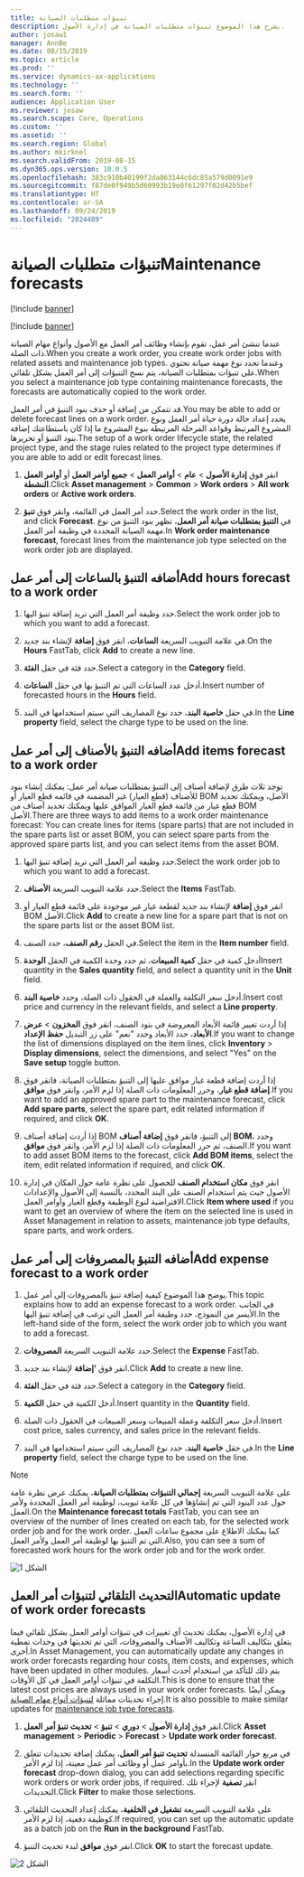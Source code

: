```yaml
---
title: تنبؤات متطلبات الصيانة
description: يشرح هذا الموضوع تنبؤات متطلبات الصيانة في إدارة الأصول.
author: josaw1
manager: AnnBe
ms.date: 08/15/2019
ms.topic: article
ms.prod: ''
ms.service: dynamics-ax-applications
ms.technology: ''
ms.search.form: ''
audience: Application User
ms.reviewer: josaw
ms.search.scope: Core, Operations
ms.custom: ''
ms.assetid: ''
ms.search.region: Global
ms.author: mkirknel
ms.search.validFrom: 2019-08-15
ms.dyn365.ops.version: 10.0.5
ms.openlocfilehash: 383c910b40199f2da863144c6dc85a579d0091e9
ms.sourcegitcommit: f87de0f949b5d60993b19e0f61297f02d42b5bef
ms.translationtype: HT
ms.contentlocale: ar-SA
ms.lasthandoff: 09/24/2019
ms.locfileid: "2024489"
---
```

# <a name="maintenance-forecasts"></a><span data-ttu-id="6d200-103">تنبؤات متطلبات الصيانة</span><span class="sxs-lookup"><span data-stu-id="6d200-103">Maintenance forecasts</span></span>

[!include [banner](../../includes/banner.md)]

[!include [banner](../../includes/preview-banner.md)]


<span data-ttu-id="6d200-104">عندما تنشئ أمر عمل، تقوم بإنشاء وظائف أمر العمل مع الأصول وأنواع مهام الصيانة ذات الصلة.</span><span class="sxs-lookup"><span data-stu-id="6d200-104">When you create a work order, you create work order jobs with related assets and maintenance job types.</span></span> <span data-ttu-id="6d200-105">وعندما تحدد نوع مهمة صيانة تحتوي على تنبؤات بمتطلبات الصيانة، يتم نسخ التنبؤات إلى أمر العمل بشكل تلقائي.</span><span class="sxs-lookup"><span data-stu-id="6d200-105">When you select a maintenance job type containing maintenance forecasts, the forecasts are automatically copied to the work order.</span></span>

<span data-ttu-id="6d200-106">قد تتمكن من إضافة أو حذف بنود التنبؤ في أمر العمل.</span><span class="sxs-lookup"><span data-stu-id="6d200-106">You may be able to add or delete forecast lines on a work order.</span></span> <span data-ttu-id="6d200-107">يحدد إعداد حالة دورة حياة أمر العمل ونوع المشروع المرتبط وقواعد المرحلة المرتبطة بنوع المشروع ما إذا كان باستطاعتك إضافة بنود التنبؤ أو تحريرها.</span><span class="sxs-lookup"><span data-stu-id="6d200-107">The setup of a work order lifecycle state, the related project type, and the stage rules related to the project type determines if you are able to add or edit forecast lines.</span></span> 

1. <span data-ttu-id="6d200-108">انقر فوق **إدارة الأصول** > **عام** > **أوامر العمل** > **جميع أوامر العمل** أو **أوامر العمل النشطة**.</span><span class="sxs-lookup"><span data-stu-id="6d200-108">Click **Asset management** > **Common** > **Work orders** > **All work orders** or **Active work orders**.</span></span>

2. <span data-ttu-id="6d200-109">حدد أمر العمل في القائمة، وانقر فوق **تنبؤ**.</span><span class="sxs-lookup"><span data-stu-id="6d200-109">Select the work order in the list, and click **Forecast**.</span></span> <span data-ttu-id="6d200-110">في **التنبؤ بمتطلبات صيانة أمر العمل**، تظهر بنود التنبؤ من نوع مهمة الصيانة المحددة في وظيفة أمر العمل.</span><span class="sxs-lookup"><span data-stu-id="6d200-110">In **Work order maintenance forecast**, forecast lines from the maintenance job type selected on the work order job are displayed.</span></span>


## <a name="add-hours-forecast-to-a-work-order"></a><span data-ttu-id="6d200-111">أضافه التنبؤ بالساعات إلى أمر عمل</span><span class="sxs-lookup"><span data-stu-id="6d200-111">Add hours forecast to a work order</span></span>

1. <span data-ttu-id="6d200-112">حدد وظيفة أمر العمل التي تريد إضافة تنبؤ اليها.</span><span class="sxs-lookup"><span data-stu-id="6d200-112">Select the work order job to which you want to add a forecast.</span></span>

2. <span data-ttu-id="6d200-113">في علامة التبويب السريعة **الساعات**، انقر فوق **إضافة** لإنشاء بند جديد.</span><span class="sxs-lookup"><span data-stu-id="6d200-113">On the **Hours** FastTab, click **Add** to create a new line.</span></span>

3. <span data-ttu-id="6d200-114">حدد فئة في حقل **الفئة**.</span><span class="sxs-lookup"><span data-stu-id="6d200-114">Select a category in the **Category** field.</span></span>

4. <span data-ttu-id="6d200-115">أدخل عدد الساعات التي تم التنبؤ بها في حقل **الساعات**.</span><span class="sxs-lookup"><span data-stu-id="6d200-115">Insert number of forecasted hours in the **Hours** field.</span></span>

5. <span data-ttu-id="6d200-116">في حقل **خاصية البند**، حدد نوع المصاريف التي سيتم استخدامها في البند.</span><span class="sxs-lookup"><span data-stu-id="6d200-116">In the **Line property** field, select the charge type to be used on the line.</span></span>


## <a name="add-items-forecast-to-a-work-order"></a><span data-ttu-id="6d200-117">أضافه التنبؤ بالأصناف إلى أمر عمل</span><span class="sxs-lookup"><span data-stu-id="6d200-117">Add items forecast to a work order</span></span>

<span data-ttu-id="6d200-118">توجد ثلاث طرق لإضافة أصناف إلى التنبؤ بمتطلبات صيانة أمر عمل: يمكنك إنشاء بنود للأصناف (قطع الغيار) غير المضمنة في قائمه قطع الغيار أو BOM الأصل، ويمكنك تحديد قطع غيار من قائمة قطع الغيار الموافق عليها ويمكنك تحديد أصناف من BOM الأصل.</span><span class="sxs-lookup"><span data-stu-id="6d200-118">There are three ways to add items to a work order maintenance forecast: You can create lines for items (spare parts) that are not included in the spare parts list or asset BOM, you can select spare parts from the approved spare parts list, and you can select items from the asset BOM.</span></span>

1. <span data-ttu-id="6d200-119">حدد وظيفة أمر العمل التي تريد إضافة تنبؤ اليها.</span><span class="sxs-lookup"><span data-stu-id="6d200-119">Select the work order job to which you want to add a forecast.</span></span>

2. <span data-ttu-id="6d200-120">حدد علامة التبويب السريعة **الأصناف‬**.</span><span class="sxs-lookup"><span data-stu-id="6d200-120">Select the **Items** FastTab.</span></span>

3. <span data-ttu-id="6d200-121">انقر فوق **إضافة** لإنشاء بند جديد لقطعة غيار غير موجودة على قائمة قطع الغيار أو BOM الأصل.</span><span class="sxs-lookup"><span data-stu-id="6d200-121">Click **Add** to create a new line for a spare part that is not on the spare parts list or the asset BOM list.</span></span>

4. <span data-ttu-id="6d200-122">في الحقل **رقم الصنف**، حدد الصنف.</span><span class="sxs-lookup"><span data-stu-id="6d200-122">Select the item in the **Item number** field.</span></span>

5. <span data-ttu-id="6d200-123">أدخل كمية في حقل **كمية المبيعات**، ثم حدد وحدة الكمية في الحقل **الوحدة**</span><span class="sxs-lookup"><span data-stu-id="6d200-123">Insert quantity in the **Sales quantity** field, and select a quantity unit in the **Unit** field.</span></span>

6. <span data-ttu-id="6d200-124">أدخل سعر التكلفة والعملة في الحقول ذات الصلة، وحدد **خاصية البند**.</span><span class="sxs-lookup"><span data-stu-id="6d200-124">Insert cost price and currency in the relevant fields, and select a **Line property**.</span></span>

7. <span data-ttu-id="6d200-125">إذا أردت تغيير قائمة الأبعاد المعروضة في بنود الصنف، انقر فوق **المخزون** > **عرض الأبعاد‬**، حدد الأبعاد وحدد "نعم" على زر التبديل **حفظ الإعداد**.</span><span class="sxs-lookup"><span data-stu-id="6d200-125">If you want to change the list of dimensions displayed on the item lines, click **Inventory** > **Display dimensions**, select the dimensions, and select "Yes" on the **Save setup** toggle button.</span></span>

8. <span data-ttu-id="6d200-126">إذا أردت إضافة قطعة غيار موافق عليها إلى التنبؤ بمتطلبات الصيانة، فانقر فوق **إضافة قطع غيار**، وحرر المعلومات ذات الصلة إذا لزم الأمر، وانقر فوق **موافق**.</span><span class="sxs-lookup"><span data-stu-id="6d200-126">If you want to add an approved spare part to the maintenance forecast, click **Add spare parts**, select the spare part, edit related information if required, and click **OK**.</span></span>

9. <span data-ttu-id="6d200-127">إذا أردت إضافة أصناف BOM إلى التنبؤ، فانقر فوق **إضافة أصناف BOM**، وحدد الصنف، ثم حرر المعلومات ذات الصلة إذا لزم الأمر، وانقر فوق **موافق**.</span><span class="sxs-lookup"><span data-stu-id="6d200-127">If you want to add asset BOM items to the forecast, click **Add BOM items**, select the item, edit related information if required, and click **OK**.</span></span>

10. <span data-ttu-id="6d200-128">انقر فوق **مكان استخدام الصنف** للحصول على نظرة عامة حول المكان في إدارة الأصول حيث يتم استخدام الصنف على البند المحدد، بالنسبة إلى الأصول والإعدادات الافتراضية لنوع الوظيفة وقطع الغيار وأوامر العمل.</span><span class="sxs-lookup"><span data-stu-id="6d200-128">Click **Item where used** if you want to get an overview of where the item on the selected line is used in Asset Management in relation to assets, maintenance job type defaults, spare parts, and work orders.</span></span> 



## <a name="add-expense-forecast-to-a-work-order"></a><span data-ttu-id="6d200-129">أضافه التنبؤ بالمصروفات إلى أمر عمل</span><span class="sxs-lookup"><span data-stu-id="6d200-129">Add expense forecast to a work order</span></span>

1. <span data-ttu-id="6d200-130">يوضح هذا الموضوع كيفية إضافة تنبؤ بالمصروفات إلى أمر عمل.</span><span class="sxs-lookup"><span data-stu-id="6d200-130">This topic explains how to add an expense forecast to a work order.</span></span> <span data-ttu-id="6d200-131">في الجانب الأيسر من النموذج، حدد وظيفة أمر العمل التي ترغب في إضافة تنبؤ اليها.</span><span class="sxs-lookup"><span data-stu-id="6d200-131">In the left-hand side of the form, select the work order job to which you want to add a forecast.</span></span>

2. <span data-ttu-id="6d200-132">حدد علامة التبويب السريعة **المصروفات‬**.</span><span class="sxs-lookup"><span data-stu-id="6d200-132">Select the **Expense** FastTab.</span></span>

3. <span data-ttu-id="6d200-133">انقر فوق **‘إضافة** لإنشاء بند جديد.</span><span class="sxs-lookup"><span data-stu-id="6d200-133">Click **Add** to create a new line.</span></span>

4. <span data-ttu-id="6d200-134">حدد فئة في حقل **الفئة**.</span><span class="sxs-lookup"><span data-stu-id="6d200-134">Select a category in the **Category** field.</span></span>

5. <span data-ttu-id="6d200-135">أدخل الكمية في حقل **الكمية**.</span><span class="sxs-lookup"><span data-stu-id="6d200-135">Insert quantity in the **Quantity** field.</span></span>

6. <span data-ttu-id="6d200-136">أدخل سعر التكلفة وعملة المبيعات وسعر المبيعات في الحقول ذات الصلة.</span><span class="sxs-lookup"><span data-stu-id="6d200-136">Insert cost price, sales currency, and sales price in the relevant fields.</span></span>

7. <span data-ttu-id="6d200-137">في حقل **خاصية البند**، حدد نوع المصاريف التي سيتم استخدامها في البند.</span><span class="sxs-lookup"><span data-stu-id="6d200-137">In the **Line property** field, select the charge type to be used on the line.</span></span>

>[!NOTE]
><span data-ttu-id="6d200-138">على علامة التبويب السريعة **إجمالي التنبؤات بمتطلبات الصيانة**، يمكنك عرض نظرة عامة حول عدد البنود التي تم إنشاؤها في كل علامة تبويب، لوظيفة أمر العمل المحددة ولأمر العمل.</span><span class="sxs-lookup"><span data-stu-id="6d200-138">On the **Maintenance forecast totals** FastTab, you can see an overview of the number of lines created on each tab, for the selected work order job and for the work order.</span></span> <span data-ttu-id="6d200-139">كما يمكنك الاطلاع على مجموع ساعات العمل التي تم التنبؤ بها لوظيفة أمر العمل ولأمر العمل.</span><span class="sxs-lookup"><span data-stu-id="6d200-139">Also, you can see a sum of forecasted work hours for the work order job and for the work order.</span></span>

![الشكل 1](media/06-work-orders.png)


## <a name="automatic-update-of-work-order-forecasts"></a><span data-ttu-id="6d200-141">التحديث التلقائي لتنبؤات أمر العمل</span><span class="sxs-lookup"><span data-stu-id="6d200-141">Automatic update of work order forecasts</span></span>

<span data-ttu-id="6d200-142">في إدارة الأصول، يمكنك تحديث أي تغييرات في تنبؤات أوامر العمل بشكل تلقائي فيما يتعلق بتكاليف الساعة وتكاليف الأصناف والمصروفات، التي تم تحديثها في وحدات نمطية أخرى.</span><span class="sxs-lookup"><span data-stu-id="6d200-142">In Asset Management, you can automatically update any changes in work order forecasts regarding hour costs, item costs, and expenses, which have been updated in other modules.</span></span> <span data-ttu-id="6d200-143">يتم ذلك للتأكد من استخدام أحدث أسعار التكلفة في تنبؤات أوامر العمل في كل الأوقات.</span><span class="sxs-lookup"><span data-stu-id="6d200-143">This is done to ensure that the latest cost prices are always used in your work order forecasts.</span></span> <span data-ttu-id="6d200-144">ويمكن أيضًا إجراء تحديثات مماثلة [لتنبؤات أنواع مهام الصيانة](../setup-for-work-orders/job-groups-and-job-types-variants-trades-and-checklists.md).</span><span class="sxs-lookup"><span data-stu-id="6d200-144">It is also possible to make similar updates for [maintenance job type forecasts](../setup-for-work-orders/job-groups-and-job-types-variants-trades-and-checklists.md).</span></span>

1. <span data-ttu-id="6d200-145">انقر فوق **إدارة الأصول** > **دوري** > **تنبؤ** > **تحديث تنبؤ أمر العمل**.</span><span class="sxs-lookup"><span data-stu-id="6d200-145">Click **Asset management** > **Periodic** > **Forecast** > **Update work order forecast**.</span></span>

2. <span data-ttu-id="6d200-146">في مربع حوار القائمة المنسدلة **تحديث تنبؤ أمر العمل**، يمكنك إضافة تحديدات تتعلق بأوامر عمل أو وظائف أمر عمل معينة، إذا لزم الأمر.</span><span class="sxs-lookup"><span data-stu-id="6d200-146">In the **Update work order forecast** drop-down dialog, you can add selections regarding specific work orders or work order jobs, if required.</span></span> <span data-ttu-id="6d200-147">انقر **تصفية** لإجراء تلك التحديدات.</span><span class="sxs-lookup"><span data-stu-id="6d200-147">Click **Filter** to make those selections.</span></span>

3. <span data-ttu-id="6d200-148">على علامة التبويب السريعة **تشغيل في الخلفية‬**، يمكنك إعداد التحديث التلقائي كوظيفة دفعية، إذا لزم الأمر.</span><span class="sxs-lookup"><span data-stu-id="6d200-148">If required, you can set up the automatic update as a batch job on the **Run in the background** FastTab.</span></span>

4. <span data-ttu-id="6d200-149">انقر فوق **موافق** لبدء تحديث التنبؤ.</span><span class="sxs-lookup"><span data-stu-id="6d200-149">Click **OK** to start the forecast update.</span></span>


![الشكل 2](media/07-work-orders.png)

